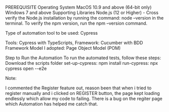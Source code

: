 PREREQUISITE
Operating System
MacOS 10.9 and above (64-bit only)
Windows 7 and above
Supporting Libraries
Node.js (12 or Higher) - Cross verify the Node.js installation by running the command: node –version in the terminal. To verify the npm version, run the npm –version command.


Type of automation tool to be used: Cypress

Tools: Cypress with TypeScripts, Framework: Cucumber with BDD Framework Model I adopted: Page Object Model (POM)

Step to Run the Automation
To run the automated tests, follow these steps:
    Download the scripts folder
    set-up-cypress: npm install
    run-cypress: npx cypress open --e2e

Note:

I commented the Register feature out, reason been that when i tried to register manually and i clicked on REGISTER button, the page kept loading endlessly which allow my code to failing.
There is a bug on the regiter page which Automation has helped me catch that.
